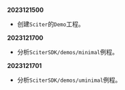 **2023121500**
- 创建`Sciter`的`Demo`工程。

**2023121700**
- 分析`SciterSDK/demos/minimal`例程。

**2023121701**
- 分析`SciterSDK/demos/uminimal`例程。